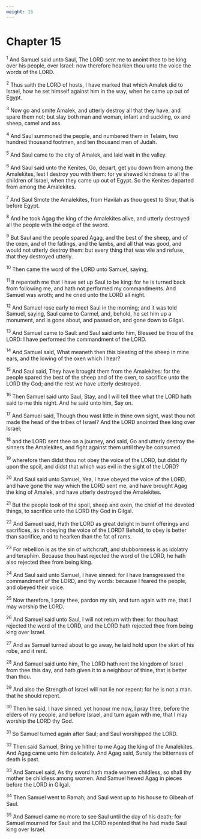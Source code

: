 ```yaml
---
weight: 15
---
```


# Chapter 15

<sup>1</sup> And Samuel said unto Saul, The LORD sent me to anoint thee to be king over his people, over Israel: now therefore hearken thou unto the voice the words of the LORD. 

<sup>2</sup> Thus saith the LORD of hosts, I have marked that which Amalek did to Israel, how he set himself against him in the way, when he came up out of Egypt. 

<sup>3</sup> Now go and smite Amalek, and utterly destroy all that they have, and spare them not; but slay both man and woman, infant and suckling, ox and sheep, camel and ass. 

<sup>4</sup> And Saul summoned the people, and numbered them in Telaim, two hundred thousand footmen, and ten thousand men of Judah. 

<sup>5</sup> And Saul came to the city of Amalek, and laid wait in the valley. 

<sup>6</sup> And Saul said unto the Kenites, Go, depart, get you down from among the Amalekites, lest I destroy you with them: for ye shewed kindness to all the children of Israel, when they came up out of Egypt. So the Kenites departed from among the Amalekites. 

<sup>7</sup> And Saul Smote the Amalekites, from Havilah as thou goest to Shur, that is before Egypt. 

<sup>8</sup> And he took Agag the king of the Amalekites alive, and utterly destroyed all the people with the edge of the sword. 

<sup>9</sup> But Saul and the people spared Agag, and the best of the sheep, and of the oxen, and of the fatlings, and the lambs, and all that was good, and would not utterly destroy them: but every thing that was vile and refuse, that they destroyed utterly. 

<sup>10</sup> Then came the word of the LORD unto Samuel, saying, 

<sup>11</sup> It repenteth me that I have set up Saul to be king: for he is turned back from following me, and hath not performed my commandments. And Samuel was wroth; and he cried unto the LORD all night. 

<sup>12</sup> And Samuel rose early to meet Saul in the morning; and it was told Samuel, saying, Saul came to Carmel, and, behold, he set him up a monument, and is gone about, and passed on, and gone down to Gilgal. 

<sup>13</sup> And Samuel came to Saul: and Saul said unto him, Blessed be thou of the LORD: I have performed the commandment of the LORD. 

<sup>14</sup> And Samuel said, What meaneth then this bleating of the sheep in mine ears, and the lowing of the oxen which I hear? 

<sup>15</sup> And Saul said, They have brought them from the Amalekites: for the people spared the best of the sheep and of the oxen, to sacrifice unto the LORD thy God; and the rest we have utterly destroyed. 

<sup>16</sup> Then Samuel said unto Saul, Stay, and I will tell thee what the LORD hath said to me this night. And he said unto him, Say on. 

<sup>17</sup> And Samuel said, Though thou wast little in thine own sight, wast thou not made the head of the tribes of Israel? And the LORD anointed thee king over Israel; 

<sup>18</sup> and the LORD sent thee on a journey, and said, Go and utterly destroy the sinners the Amalekites, and fight against them until they be consumed. 

<sup>19</sup> wherefore then didst thou not obey the voice of the LORD, but didst fly upon the spoil, and didst that which was evil in the sight of the LORD? 

<sup>20</sup> And Saul said unto Samuel, Yea, I have obeyed the voice of the LORD, and have gone the way which the LORD sent me, and have brought Agag the king of Amalek, and have utterly destroyed the Amalekites. 

<sup>21</sup> But the people took of the spoil, sheep and oxen, the chief of the devoted things, to sacrifice unto the LORD thy God in Gilgal. 

<sup>22</sup> And Samuel said, Hath the LORD as great delight in burnt offerings and sacrifices, as in obeying the voice of the LORD? Behold, to obey is better than sacrifice, and to hearken than the fat of rams. 

<sup>23</sup> For rebellion is as the sin of witchcraft, and stubbornness is as idolatry and teraphim. Because thou hast rejected the word of the LORD, he hath also rejected thee from being king. 

<sup>24</sup> And Saul said unto Samuel, I have sinned: for I have transgressed the commandment of the LORD, and thy words: because I feared the people, and obeyed their voice. 

<sup>25</sup> Now therefore, I pray thee, pardon my sin, and turn again with me, that I may worship the LORD. 

<sup>26</sup> And Samuel said unto Saul, I will not return with thee: for thou hast rejected the word of the LORD, and the LORD hath rejected thee from being king over Israel. 

<sup>27</sup> And as Samuel turned about to go away, he laid hold upon the skirt of his robe, and it rent. 

<sup>28</sup> And Samuel said unto him, The LORD hath rent the kingdom of Israel from thee this day, and hath given it to a neighbour of thine, that is better than thou. 

<sup>29</sup> And also the Strength of Israel will not lie nor repent: for he is not a man. that he should repent. 

<sup>30</sup> Then he said, I have sinned: yet honour me now, I pray thee, before the elders of my people, and before Israel, and turn again with me, that I may worship the LORD thy God. 

<sup>31</sup> So Samuel turned again after Saul; and Saul worshipped the LORD. 

<sup>32</sup> Then said Samuel, Bring ye hither to me Agag the king of the Amalekites. And Agag came unto him delicately. And Agag said, Surely the bitterness of death is past. 

<sup>33</sup> And Samuel said, As thy sword hath made women childless, so shall thy mother be childless among women. And Samuel hewed Agag in pieces before the LORD in Gilgal. 

<sup>34</sup> Then Samuel went to Ramah; and Saul went up to his house to Gibeah of Saul. 

<sup>35</sup> And Samuel came no more to see Saul until the day of his death; for Samuel mourned for Saul: and the LORD repented that he had made Saul king over Israel. 


